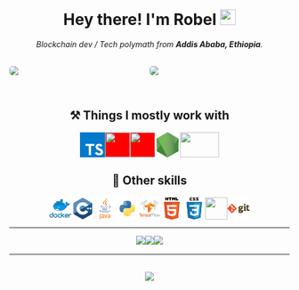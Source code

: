 <div align="center">
  <h1> Hey there! I'm Robel <img src="https://media.giphy.com/media/hvRJCLFzcasrR4ia7z/giphy.gif" width="28px" height="28px"> </h1>
  <i>Blockchain dev / Tech polymath from <b>Addis Ababa, Ethiopia</b>.</i>
</div>
</br>

<div align="center">

<p style="display: flex; justify-content: center;">
<img style="border-radius: 5px; flex: 1" width="400px" src="https://github-readme-stats.vercel.app/api?username=Shifta-Robel&theme=radical"/>
<img style="border-radius: 5px; flex: 1" width="400px" src="https://github-readme-stats.vercel.app/api/top-langs/?username=Shifta-Robel&layout=compact&theme=radical" />
</p>

</div>

</br>
<h2 align="center">⚒️ Things I mostly work with</h2>

<div align="center">

<p style="display: flex; justify-content: center;">
  <img height="45rem" width="45rem" src="https://raw.githubusercontent.com/github/explore/80688e429a7d4ef2fca1e82350fe8e3517d3494d/topics/typescript/typescript.png" />
  <img height="45rem" width="45rem" style="background-color:red;" src="https://cdn.simpleicons.org/solidity/blue" />
  <img height="45rem" width="45rem" style="background-color:red;" src="https://cdn.simpleicons.org/web3dotjs/#1e81b0" />
  <img height="45rem" width="45rem" src="https://raw.githubusercontent.com/github/explore/80688e429a7d4ef2fca1e82350fe8e3517d3494d/topics/nodejs/nodejs.png" />
  <img height="45rem" width="70rem" src="https://hardhat.org/_next/static/media/hardhat-logo-dark.484eb916.svg" />
</p>

</div>

<h2 align="center" font-size=".8em">🧰 Other skills</h2>

<div align="center">

<p style="display: flex; justify-content: center;">
  <img height="40rem" width="40rem" src="https://raw.githubusercontent.com/github/explore/80688e429a7d4ef2fca1e82350fe8e3517d3494d/topics/docker/docker.png" />
  <img height="40rem" width="40rem" src="https://raw.githubusercontent.com/github/explore/180320cffc25f4ed1bbdfd33d4db3a66eeeeb358/topics/cpp/cpp.png" />
  <img height="40rem" width="40rem" src="https://raw.githubusercontent.com/github/explore/5b3600551e122a3277c2c5368af2ad5725ffa9a1/topics/java/java.png" />
  <img height="40rem" width="40rem" src="https://raw.githubusercontent.com/github/explore/80688e429a7d4ef2fca1e82350fe8e3517d3494d/topics/python/python.png" />
  <img height="40rem" width="40rem" src="https://raw.githubusercontent.com/github/explore/80688e429a7d4ef2fca1e82350fe8e3517d3494d/topics/tensorflow/tensorflow.png"/>
  <img height="40rem" width="40rem" src="https://raw.githubusercontent.com/github/explore/80688e429a7d4ef2fca1e82350fe8e3517d3494d/topics/html/html.png"/>
  <img height="40rem" width="40rem" src="https://raw.githubusercontent.com/github/explore/80688e429a7d4ef2fca1e82350fe8e3517d3494d/topics/css/css.png"/>
  <img height="40rem" width="40rem" src="https://avatars.githubusercontent.com/u/100243663?s=200&v=4"/>
  <img height="40rem" width="40rem" src="https://raw.githubusercontent.com/github/explore/80688e429a7d4ef2fca1e82350fe8e3517d3494d/topics/git/git.png"/>
</p>

</div>

<hr/>

<div align="center">
<p style="display: flex; justify-content: center;">
<a href="mailto: robelbire16@gmail.com"><img src="https://img.shields.io/badge/Gmail-robel...@gmail.com-blue?logo=Gmail&logoColor=blue&labelColor=black"></a>
<a href="https://github.com/Shifta-Robel"><img src="https://img.shields.io/github/followers/Shifta-Robel?label=Follow%20Me&style=social"></a>
<a href="https://www.linkedin.com/in/robel-tamirat/"><img src="https://img.shields.io/badge/LinkedIn-Robel%20Tamirat-blue?logo=Linkedin&logoColor=blue&labelColor=black"> </a>
</p>
</div>
  
<hr/>
<br/>

<div align="center">
  <img  width="400rem" src="https://media.giphy.com/media/ch1Z4rUWBZBnO/giphy.gif"></img>
</div>

